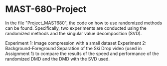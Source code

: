 # MAST-680-Project
In the file "Project_MAST680", the code on how to use randomized methods can be found. Specifically, two experiments are conducted using the randomized methods and the singular value decomposition (SVD). 

Experiment 1: Image compression with a small dataset 
Experiment 2: Background-Foreground Separation of the Ski Drop video (used in Assignment 1) to compare the results of the speed and performance of the randomized DMD and the DMD with the SVD used. 
